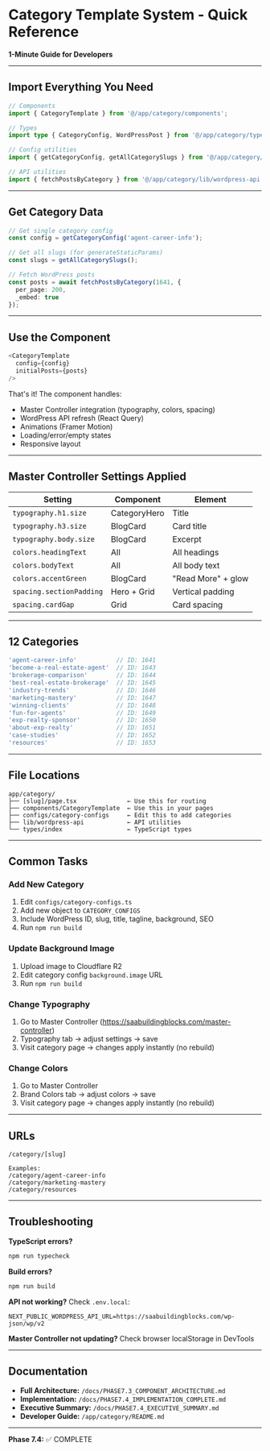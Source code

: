 # Category Template System - Quick Reference

**1-Minute Guide for Developers**

---

## Import Everything You Need

```typescript
// Components
import { CategoryTemplate } from '@/app/category/components';

// Types
import type { CategoryConfig, WordPressPost } from '@/app/category/types';

// Config utilities
import { getCategoryConfig, getAllCategorySlugs } from '@/app/category/configs/category-configs';

// API utilities
import { fetchPostsByCategory } from '@/app/category/lib/wordpress-api';
```

---

## Get Category Data

```typescript
// Get single category config
const config = getCategoryConfig('agent-career-info');

// Get all slugs (for generateStaticParams)
const slugs = getAllCategorySlugs();

// Fetch WordPress posts
const posts = await fetchPostsByCategory(1641, {
  per_page: 200,
  _embed: true
});
```

---

## Use the Component

```typescript
<CategoryTemplate
  config={config}
  initialPosts={posts}
/>
```

That's it! The component handles:
- Master Controller integration (typography, colors, spacing)
- WordPress API refresh (React Query)
- Animations (Framer Motion)
- Loading/error/empty states
- Responsive layout

---

## Master Controller Settings Applied

| Setting | Component | Element |
|---------|-----------|---------|
| `typography.h1.size` | CategoryHero | Title |
| `typography.h3.size` | BlogCard | Card title |
| `typography.body.size` | BlogCard | Excerpt |
| `colors.headingText` | All | All headings |
| `colors.bodyText` | All | All body text |
| `colors.accentGreen` | BlogCard | "Read More" + glow |
| `spacing.sectionPadding` | Hero + Grid | Vertical padding |
| `spacing.cardGap` | Grid | Card spacing |

---

## 12 Categories

```typescript
'agent-career-info'           // ID: 1641
'become-a-real-estate-agent'  // ID: 1643
'brokerage-comparison'        // ID: 1644
'best-real-estate-brokerage'  // ID: 1645
'industry-trends'             // ID: 1646
'marketing-mastery'           // ID: 1647
'winning-clients'             // ID: 1648
'fun-for-agents'              // ID: 1649
'exp-realty-sponsor'          // ID: 1650
'about-exp-realty'            // ID: 1651
'case-studies'                // ID: 1652
'resources'                   // ID: 1653
```

---

## File Locations

```
app/category/
├── [slug]/page.tsx              ← Use this for routing
├── components/CategoryTemplate  ← Use this in your pages
├── configs/category-configs     ← Edit this to add categories
├── lib/wordpress-api            ← API utilities
└── types/index                  ← TypeScript types
```

---

## Common Tasks

### Add New Category

1. Edit `configs/category-configs.ts`
2. Add new object to `CATEGORY_CONFIGS`
3. Include WordPress ID, slug, title, tagline, background, SEO
4. Run `npm run build`

### Update Background Image

1. Upload image to Cloudflare R2
2. Edit category config `background.image` URL
3. Run `npm run build`

### Change Typography

1. Go to Master Controller (https://saabuildingblocks.com/master-controller)
2. Typography tab → adjust settings → save
3. Visit category page → changes apply instantly (no rebuild)

### Change Colors

1. Go to Master Controller
2. Brand Colors tab → adjust colors → save
3. Visit category page → changes apply instantly (no rebuild)

---

## URLs

```
/category/[slug]

Examples:
/category/agent-career-info
/category/marketing-mastery
/category/resources
```

---

## Troubleshooting

**TypeScript errors?**
```bash
npm run typecheck
```

**Build errors?**
```bash
npm run build
```

**API not working?**
Check `.env.local`:
```
NEXT_PUBLIC_WORDPRESS_API_URL=https://saabuildingblocks.com/wp-json/wp/v2
```

**Master Controller not updating?**
Check browser localStorage in DevTools

---

## Documentation

- **Full Architecture:** `/docs/PHASE7.3_COMPONENT_ARCHITECTURE.md`
- **Implementation:** `/docs/PHASE7.4_IMPLEMENTATION_COMPLETE.md`
- **Executive Summary:** `/docs/PHASE7.4_EXECUTIVE_SUMMARY.md`
- **Developer Guide:** `/app/category/README.md`

---

**Phase 7.4:** ✅ COMPLETE
